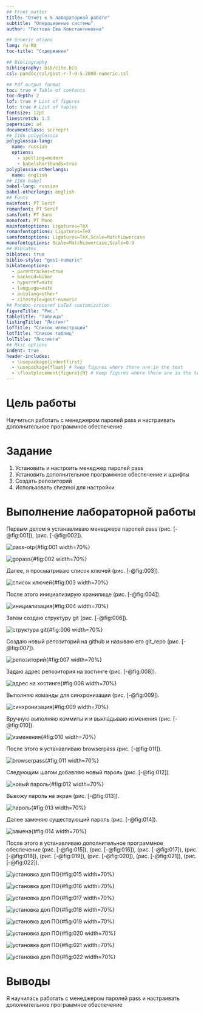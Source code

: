 ```yaml
---
## Front matter
title: "Отчёт к 5 лабораторной работе"
subtitle: "Операционные системы"
author: "Пестова Ева Константиновна"

## Generic otions
lang: ru-RU
toc-title: "Содержание"

## Bibliography
bibliography: bib/cite.bib
csl: pandoc/csl/gost-r-7-0-5-2008-numeric.csl

## Pdf output format
toc: true # Table of contents
toc-depth: 2
lof: true # List of figures
lot: true # List of tables
fontsize: 12pt
linestretch: 1.5
papersize: a4
documentclass: scrreprt
## I18n polyglossia
polyglossia-lang:
  name: russian
  options:
	- spelling=modern
	- babelshorthands=true
polyglossia-otherlangs:
  name: english
## I18n babel
babel-lang: russian
babel-otherlangs: english
## Fonts
mainfont: PT Serif
romanfont: PT Serif
sansfont: PT Sans
monofont: PT Mono
mainfontoptions: Ligatures=TeX
romanfontoptions: Ligatures=TeX
sansfontoptions: Ligatures=TeX,Scale=MatchLowercase
monofontoptions: Scale=MatchLowercase,Scale=0.9
## Biblatex
biblatex: true
biblio-style: "gost-numeric"
biblatexoptions:
  - parentracker=true
  - backend=biber
  - hyperref=auto
  - language=auto
  - autolang=other*
  - citestyle=gost-numeric
## Pandoc-crossref LaTeX customization
figureTitle: "Рис."
tableTitle: "Таблица"
listingTitle: "Листинг"
lofTitle: "Список иллюстраций"
lotTitle: "Список таблиц"
lolTitle: "Листинги"
## Misc options
indent: true
header-includes:
  - \usepackage{indentfirst}
  - \usepackage{float} # keep figures where there are in the text
  - \floatplacement{figure}{H} # keep figures where there are in the text
---
```


# Цель работы

Научиться работать с менеджером паролей pass и настраивать дополнительное программное обеспечение

# Задание

1. Установить  и настроить менеджер паролей pass
2. Установить дополнительное программное обеспечение и шрифты
3. Создать репозиторий
4. Использовать chezmoi для настройки


# Выполнение лабораторной работы

Первым делом я устанавливаю менеджера паролей pass (рис. [-@fig:001]), (рис. [-@fig:002]).

![pass-otp](/home/ekpestova/ЛР5/1){#fig:001 width=70%}

![gopass](/home/ekpestova/ЛР5/2){#fig:002 width=70%}


Далее, я просматриваю список ключей (рис. [-@fig:003]).

![список ключей](/home/ekpestova/ЛР5/3){#fig:003 width=70%}


После этого инициализирую хранилище (рис. [-@fig:004]).

![инициализация](/home/ekpestova/ЛР5/4){#fig:004 width=70%}


Затем создаю структуру git (рис. [-@fig:006]).

![структура git](/home/ekpestova/ЛР5/6){#fig:006 width=70%}


Создаю новый репозиторий на github и называю его git_repo (рис. [-@fig:007]).

![репозиторий](/home/ekpestova/ЛР5/7){#fig:007 width=70%}


Задаю адрес репозитория на хостинге (рис. [-@fig:008]).

![адрес на хостинге](/home/ekpestova/ЛР5/8){#fig:008 width=70%}


Выполняю команды для синхронизации (рис. [-@fig:009]).

![синхронизация](/home/ekpestova/ЛР5/9){#fig:009 width=70%}


Вручную выполняю коммиты и и выкладываю изменения (рис. [-@fig:010]).

![изменения](/home/ekpestova/ЛР5/10){#fig:010 width=70%}


После этого я устанавливаю browserpass (рис. [-@fig:011]).

![browserpass](/home/ekpestova/ЛР5/11){#fig:011 width=70%}


Следующим шагом добавляю новый пароль (рис. [-@fig:012]).

![новый пароль](/home/ekpestova/ЛР5/12){#fig:012 width=70%}


Вывожу пароль на экран (рис. [-@fig:013]).

![пароль](/home/ekpestova/ЛР5/13){#fig:013 width=70%}


Далее заменяю существующий пароль (рис. [-@fig:014]).

![замена](/home/ekpestova/ЛР5/14){#fig:014 width=70%}


После этого я устанавливаю дополнительное программное обеспечение (рис. [-@fig:015]), (рис. [-@fig:016]), (рис. [-@fig:017]), (рис. [-@fig:018]), (рис. [-@fig:019]), (рис. [-@fig:020]), (рис. [-@fig:021]), (рис. [-@fig:022]).

![установка доп ПО](/home/ekpestova/ЛР5/15){#fig:015 width=70%}

![установка доп ПО](/home/ekpestova/ЛР5/16){#fig:016 width=70%}

![установка доп ПО](/home/ekpestova/ЛР5/17){#fig:017 width=70%}

![установка доп ПО](/home/ekpestova/ЛР5/18){#fig:018 width=70%}

![установка доп ПО](/home/ekpestova/ЛР5/19){#fig:019 width=70%}

![установка доп ПО](/home/ekpestova/ЛР5/20){#fig:020 width=70%}

![установка доп ПО](/home/ekpestova/ЛР5/21){#fig:021 width=70%}

![установка доп ПО](/home/ekpestova/ЛР5/22){#fig:022 width=70%}


# Выводы

Я научилась работать с менеджером паролей pass и настраивать дополнительное программное обеспечение

